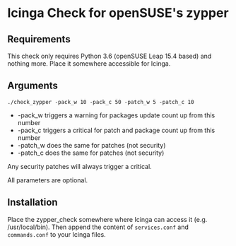 # Icinga Check for openSUSE's zypper

## Requirements
This check only requires Python 3.6 (openSUSE Leap 15.4 based) and nothing
more. Place it somewhere accessible for Icinga.

## Arguments

	./check_zypper -pack_w 10 -pack_c 50 -patch_w 5 -patch_c 10

* -pack_w triggers a warning for packages update count up from this number
* -pack_c triggers a critical for patch and package count up from this number
* -patch_w does the same for patches (not security)
* -patch_c does the same for patches (not security)

Any security patches will always trigger a critical.

All parameters are optional.

## Installation
Place the zypper_check somewhere where Icinga can access it (e.g. /usr/local/bin). Then append the
content of ```services.conf``` and ```commands.conf``` to your Icinga files.
